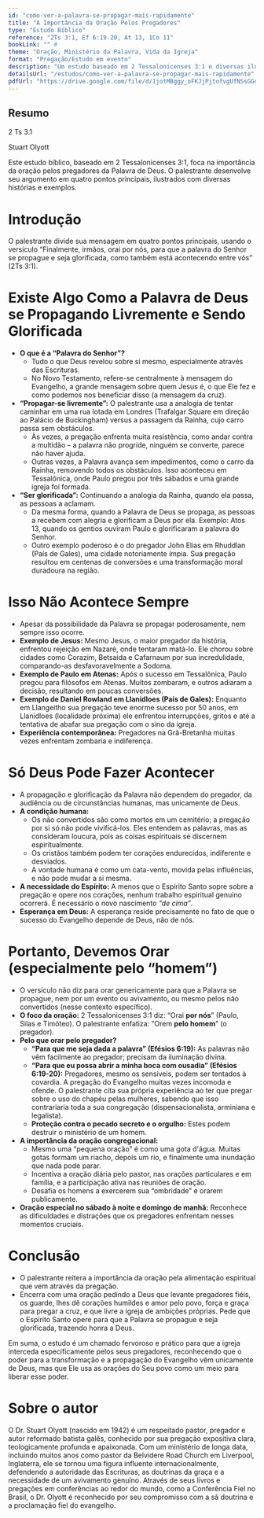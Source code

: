 ```yaml
---
id: "como-ver-a-palavra-se-propagar-mais-rapidamente"
title: "A Importância da Oração Pelos Pregadores"
type: "Estudo Bíblico"
reference: "2Ts 3:1, Ef 6:19-20, At 13, 1Co 11"
bookLink: "" # 
theme: "Oração, Ministério da Palavra, Vida da Igreja"
format: "Pregação/Estudo em evento"
description: "Um estudo baseado em 2 Tessalonicenses 3:1 e diversas ilustrações sobre a necessidade vital de que a igreja interceda especificamente pelos seus pregadores, para que a Palavra de Deus se propague livremente, alcance vidas e seja glorificada, explorando os desafios enfrentados no ministério e o poder de Deus liberado através da intercessão. Vale a pena conferir e lembrar que devemos estar sempre na dependência de Deus!"
detailsUrl: "/estudos/como-ver-a-palavra-se-propagar-mais-rapidamente" 
pdfUrl: "https://drive.google.com/file/d/1jotMBggy_oFKJjPjtofvgUfNSsGGoUXx/view?usp=drive_link"
---
```

## Resumo

2 Ts 3.1

Stuart Olyott

Este estudo bíblico, baseado em 2 Tessalonicenses 3:1, foca na importância da oração pelos pregadores da Palavra de Deus. O palestrante desenvolve seu argumento em quatro pontos principais, ilustrados com diversas histórias e exemplos.

# Introdução

O palestrante divide sua mensagem em quatro pontos principais, usando o versículo “Finalmente, irmãos, orai por nós, para que a palavra do Senhor se propague e seja glorificada, como também está acontecendo entre vós” (2Ts 3:1).

# Existe Algo Como a Palavra de Deus se Propagando Livremente e Sendo Glorificada

* **O que é a “Palavra do Senhor”?**  
  * Tudo o que Deus revelou sobre si mesmo, especialmente através das Escrituras.  
  * No Novo Testamento, refere-se centralmente à mensagem do Evangelho, a grande mensagem sobre quem Jesus é, o que Ele fez e como podemos nos beneficiar disso (a mensagem da cruz).  
* **“Propagar-se livremente”:** O palestrante usa a analogia de tentar caminhar em uma rua lotada em Londres (Trafalgar Square em direção ao Palácio de Buckingham) versus a passagem da Rainha, cujo carro passa sem obstáculos.  
  * Às vezes, a pregação enfrenta muita resistência, como andar contra a multidão – a palavra não progride, ninguém se converte, parece não haver ajuda.  
  * Outras vezes, a Palavra avança sem impedimentos, como o carro da Rainha, removendo todos os obstáculos. Isso aconteceu em Tessalônica, onde Paulo pregou por três sábados e uma grande igreja foi formada.  
* **“Ser glorificada”:** Continuando a analogia da Rainha, quando ela passa, as pessoas a aclamam.  
  * Da mesma forma, quando a Palavra de Deus se propaga, as pessoas a recebem com alegria e glorificam a Deus por ela. Exemplo: Atos 13, quando os gentios ouviram Paulo e glorificaram a palavra do Senhor.  
  * Outro exemplo poderoso é o do pregador John Elias em Rhuddlan (País de Gales), uma cidade notoriamente ímpia. Sua pregação resultou em centenas de conversões e uma transformação moral duradoura na região.

# Isso Não Acontece Sempre

* Apesar da possibilidade da Palavra se propagar poderosamente, nem sempre isso ocorre.  
* **Exemplo de Jesus:** Mesmo Jesus, o maior pregador da história, enfrentou rejeição em Nazaré, onde tentaram matá-lo. Ele chorou sobre cidades como Corazim, Betsaida e Cafarnaum por sua incredulidade, comparando-as desfavoravelmente a Sodoma.  
* **Exemplo de Paulo em Atenas:** Após o sucesso em Tessalônica, Paulo pregou para filósofos em Atenas. Muitos zombaram, e outros adiaram a decisão, resultando em poucas conversões.  
* **Exemplo de Daniel Rowland em Llanidloes (País de Gales):** Enquanto em Llangeitho sua pregação teve enorme sucesso por 50 anos, em Llanidloes (localidade próxima) ele enfrentou interrupções, gritos e até a tentativa de abafar sua pregação com o sino da igreja.  
* **Experiência contemporânea:** Pregadores na Grã-Bretanha muitas vezes enfrentam zombaria e indiferença.

# Só Deus Pode Fazer Acontecer

* A propagação e glorificação da Palavra não dependem do pregador, da audiência ou de circunstâncias humanas, mas unicamente de Deus.  
* **A condição humana:**  
  * Os não convertidos são como mortos em um cemitério; a pregação por si só não pode vivificá-los. Eles entendem as palavras, mas as consideram loucura, pois as coisas espirituais se discernem espiritualmente.  
  * Os cristãos também podem ter corações endurecidos, indiferente e desviados.  
  * A vontade humana é como um cata-vento, movida pelas influências, e não pode mudar a si mesma.  
* **A necessidade do Espírito:** A menos que o Espírito Santo sopre sobre a pregação e opere nos corações, nenhum trabalho espiritual genuíno ocorrerá. É necessário o novo nascimento *“de cima”*.  
* **Esperança em Deus:** A esperança reside precisamente no fato de que o sucesso do Evangelho depende de Deus, não de nós.

# Portanto, Devemos Orar (especialmente pelo “homem”)

* O versículo não diz para orar genericamente para que a Palavra se propague, nem por um evento ou avivamento, ou mesmo pelos não convertidos (nesse contexto específico).  
* **O foco da oração:** 2 Tessalonicenses 3:1 diz: “Orai **por nós**” (Paulo, Silas e Timóteo). O palestrante enfatiza: “Orem **pelo homem**” (o pregador).  
* **Pelo que orar pelo pregador?**  
  * **“Para que me seja dada a palavra” (Efésios 6:19):** As palavras não vêm facilmente ao pregador; precisam da iluminação divina.  
  * **“Para que eu possa abrir a minha boca com ousadia” (Efésios 6:19-20):** Pregadores, mesmo os sensíveis, podem ser tentados à covardia. A pregação do Evangelho muitas vezes incomoda e ofende. O palestrante cita sua própria experiência ao ter que pregar sobre o uso do chapéu pelas mulheres, sabendo que isso contrariaria toda a sua congregação (dispensacionalista, arminiana e legalista).  
  * **Proteção contra o pecado secreto e o orgulho:** Estes podem destruir o ministério de um homem.  
* **A importância da oração congregacional:**  
  * Mesmo uma “pequena oração” é como uma gota d'água. Muitas gotas formam um riacho, depois um rio, e finalmente uma inundação que nada pode parar.  
  * Incentiva a oração diária pelo pastor, nas orações particulares e em família, e a participação ativa nas reuniões de oração.  
  * Desafia os homens a exercerem sua “ombridade” e orarem publicamente.  
* **Oração especial no sábado à noite e domingo de manhã:** Reconhece as dificuldades e distrações que os pregadores enfrentam nesses momentos cruciais.

# Conclusão

* O palestrante reitera a importância da oração pela alimentação espiritual que vem através da pregação.  
* Encerra com uma oração pedindo a Deus que levante pregadores fiéis, os guarde, lhes dê corações humildes e amor pelo povo, força e graça para pregar a cruz, e que livre a igreja de ambições próprias. Pede que o Espírito Santo opere para que a Palavra se propague e seja glorificada, trazendo honra a Deus.

Em suma, o estudo é um chamado fervoroso e prático para que a igreja interceda especificamente pelos seus pregadores, reconhecendo que o poder para a transformação e a propagação do Evangelho vêm unicamente de Deus, mas que Ele usa as orações do Seu povo como um meio para liberar esse poder.

# Sobre o autor

O Dr. Stuart Olyott (nascido em 1942) é um respeitado pastor, pregador e autor reformado batista galês, conhecido por sua pregação expositiva clara, teologicamente profunda e apaixonada. Com um ministério de longa data, incluindo muitos anos como pastor da Belvidere Road Church em Liverpool, Inglaterra, ele se tornou uma figura influente internacionalmente, defendendo a autoridade das Escrituras, as doutrinas da graça e a necessidade de um avivamento genuíno. Através de seus livros e pregações em conferências ao redor do mundo, como a Conferência Fiel no Brasil, o Dr. Olyott é reconhecido por seu compromisso com a sã doutrina e a proclamação fiel do evangelho.